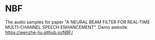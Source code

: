 # NBF
The audio samples for paper "A NEURAL BEAM FILTER FOR REAL-TIME MULTI-CHANNEL SPEECH ENHANCEMENT".
Demo website: https://wenzhe-liu.github.io/NBF/
